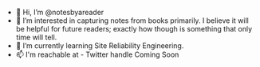 - 👋 Hi, I’m @notesbyareader
- 👀 I’m interested in capturing notes from books primarily. I believe it will be helpful for future readers; exactly how though is something that only time will tell.
- 🌱 I’m currently learning Site Reliability Engineering.
- 📫 I'm reachable at - Twitter handle Coming Soon

<!---
notesbyareader/notesbyareader is a ✨ special ✨ repository because its `README.md` (this file) appears on your GitHub profile.
You can click the Preview link to take a look at your changes.
--->
